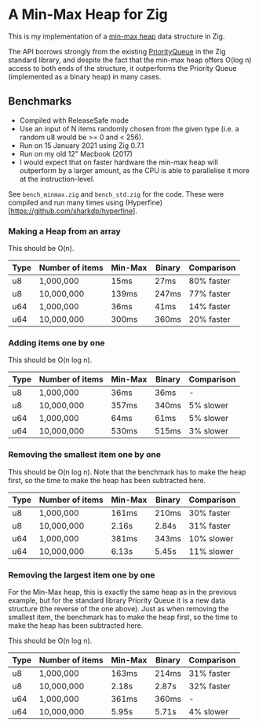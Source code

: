 # A Min-Max Heap for Zig

This is my implementation of a [min-max heap](https://en.wikipedia.org/wiki/Min-max_heap) data structure in Zig. 

The API borrows strongly from the existing [PriorityQueue](https://github.com/ziglang/zig/blob/master/lib/std/priority_queue.zig) in the Zig standard library, and despite the fact that the min-max heap offers O(log n) access to both ends of the structure, it outperforms the Priority Queue (implemented as a binary heap) in many cases.

## Benchmarks

* Compiled with ReleaseSafe mode
* Use an input of N items randomly chosen from the given type (i.e. a random u8 would be >= 0 and < 256). 
* Run on 15 January 2021 using Zig 0.7.1 
* Run on my old 12" Macbook (2017)
* I would expect that on faster hardware the min-max heap will outperform by a larger amount, as the CPU is able to parallelise it more at the instruction-level.

See `bench_minmax.zig` and `bench_std.zig` for the code. These were compiled and run many times using (Hyperfine)[https://github.com/sharkdp/hyperfine].

### Making a Heap from an array

This should be O(n).

Type | Number of items | Min-Max | Binary | Comparison
--- | --- | --- | --- | ---
u8 | 1,000,000 | 15ms | 27ms | 80% faster
u8 | 10,000,000 | 139ms | 247ms | 77% faster
u64 | 1,000,000 | 36ms | 41ms | 14% faster
u64 | 10,000,000 | 300ms | 360ms | 20% faster

### Adding items one by one

This should be O(n log n).

Type | Number of items | Min-Max | Binary | Comparison
--- | --- | --- | --- | ---
u8 | 1,000,000 | 36ms | 36ms | -
u8 | 10,000,000 | 357ms | 340ms | 5% slower
u64 | 1,000,000 | 64ms | 61ms | 5% slower
u64 | 10,000,000 | 530ms | 515ms | 3% slower

### Removing the smallest item one by one

This should be O(n log n). Note that the benchmark has to make the heap first, so the time to make the heap has been subtracted here.

Type | Number of items | Min-Max | Binary | Comparison
--- | --- | --- | --- | ---
u8 | 1,000,000 | 161ms | 210ms | 30% faster
u8 | 10,000,000 | 2.16s | 2.84s | 31% faster
u64 | 1,000,000 | 381ms | 343ms | 10% slower
u64 | 10,000,000 | 6.13s | 5.45s | 11% slower

### Removing the largest item one by one

For the Min-Max heap, this is exactly the same heap as in the previous example, but for the standard library Priority Queue it is a new data structure (the reverse of the one above). Just as when removing the smallest item, the benchmark has to make the heap first, so the time to make the heap has been subtracted here.

This should be O(n log n).

Type | Number of items | Min-Max | Binary | Comparison
--- | --- | --- | --- | ---
u8 | 1,000,000 | 163ms | 214ms | 31% faster
u8 | 10,000,000 | 2.18s | 2.87s | 32% faster
u64 | 1,000,000 | 361ms | 360ms | -
u64 | 10,000,000 | 5.95s | 5.71s | 4% slower

